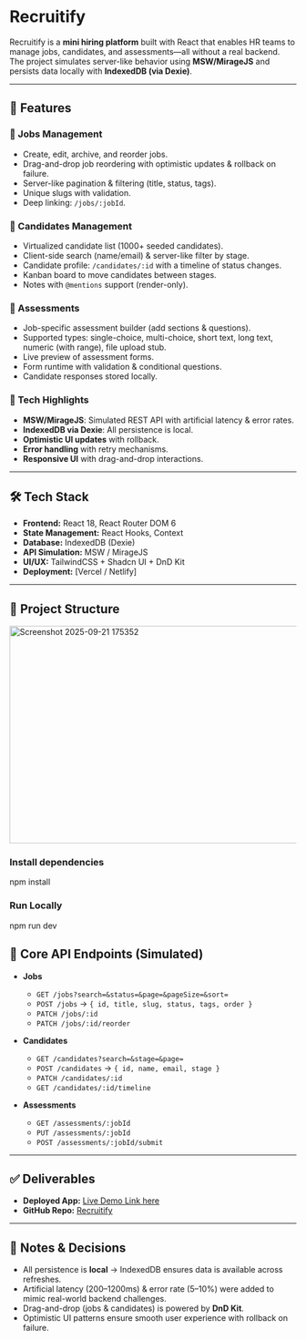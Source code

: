 # Recruitify  

Recruitify is a **mini hiring platform** built with React that enables HR teams to manage jobs, candidates, and assessments—all without a real backend. The project simulates server-like behavior using **MSW/MirageJS** and persists data locally with **IndexedDB (via Dexie)**.  

---

## 🚀 Features  

### 🔹 Jobs Management  
- Create, edit, archive, and reorder jobs.  
- Drag-and-drop job reordering with optimistic updates & rollback on failure.  
- Server-like pagination & filtering (title, status, tags).  
- Unique slugs with validation.  
- Deep linking: `/jobs/:jobId`.  

### 🔹 Candidates Management  
- Virtualized candidate list (1000+ seeded candidates).  
- Client-side search (name/email) & server-like filter by stage.  
- Candidate profile: `/candidates/:id` with a timeline of status changes.  
- Kanban board to move candidates between stages.  
- Notes with `@mentions` support (render-only).  

### 🔹 Assessments  
- Job-specific assessment builder (add sections & questions).  
- Supported types: single-choice, multi-choice, short text, long text, numeric (with range), file upload stub.  
- Live preview of assessment forms.  
- Form runtime with validation & conditional questions.  
- Candidate responses stored locally.  

### 🔹 Tech Highlights  
- **MSW/MirageJS**: Simulated REST API with artificial latency & error rates.  
- **IndexedDB via Dexie**: All persistence is local.  
- **Optimistic UI updates** with rollback.  
- **Error handling** with retry mechanisms.  
- **Responsive UI** with drag-and-drop interactions.  

---

## 🛠️ Tech Stack  

- **Frontend:** React 18, React Router DOM 6  
- **State Management:** React Hooks, Context  
- **Database:** IndexedDB (Dexie)  
- **API Simulation:** MSW / MirageJS  
- **UI/UX:** TailwindCSS + Shadcn UI + DnD Kit  
- **Deployment:** [Vercel / Netlify]  

---

## 📂 Project Structure  

<img width="647" height="382" alt="Screenshot 2025-09-21 175352" src="https://github.com/user-attachments/assets/6a377d7b-0410-4097-a07a-dcb13962e732" />

### Install dependencies  
npm install

### Run Locally
npm run dev

## 🧪 Core API Endpoints (Simulated)  

- **Jobs**  
  - `GET /jobs?search=&status=&page=&pageSize=&sort=`  
  - `POST /jobs` → `{ id, title, slug, status, tags, order }`  
  - `PATCH /jobs/:id`  
  - `PATCH /jobs/:id/reorder`  

- **Candidates**  
  - `GET /candidates?search=&stage=&page=`  
  - `POST /candidates` → `{ id, name, email, stage }`  
  - `PATCH /candidates/:id`  
  - `GET /candidates/:id/timeline`  

- **Assessments**  
  - `GET /assessments/:jobId`  
  - `PUT /assessments/:jobId`  
  - `POST /assessments/:jobId/submit`  

---

## ✅ Deliverables  

- **Deployed App:** [Live Demo Link here](https://recruitify-olomw5q8u-hrishav-rajs-projects.vercel.app/)
- **GitHub Repo:** [Recruitify](https://github.com/hriiishav/Recruitify)  

---

## 📌 Notes & Decisions  

- All persistence is **local** → IndexedDB ensures data is available across refreshes.  
- Artificial latency (200–1200ms) & error rate (5–10%) were added to mimic real-world backend challenges.  
- Drag-and-drop (jobs & candidates) is powered by **DnD Kit**.  
- Optimistic UI patterns ensure smooth user experience with rollback on failure.  

